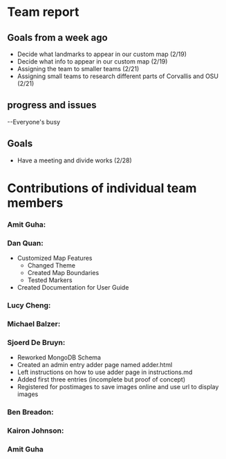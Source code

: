 # Team report

## Goals from a week ago 
- Decide what landmarks to appear in our custom map (2/19)
- Decide what info to appear in our custom map (2/19)
- Assigning the team to smaller teams (2/21)
- Assigning small teams to research different parts of Corvallis and OSU (2/21)

## progress and issues
--Everyone's busy

## Goals
- Have a meeting and divide works (2/28)

# Contributions of individual team members

### Amit Guha:

### Dan Quan:
- Customized Map Features
    - Changed Theme
    - Created Map Boundaries
    - Tested Markers
- Created Documentation for User Guide

### Lucy Cheng:

### Michael Balzer:

### Sjoerd De Bruyn:
- Reworked MongoDB Schema
- Created an admin entry adder page named adder.html
- Left instructions on how to use adder page in instructions.md
- Added first three entries (incomplete but proof of concept)
- Registered for postimages to save images online and use url to display images

### Ben Breadon:

### Kairon Johnson:

### Amit Guha
